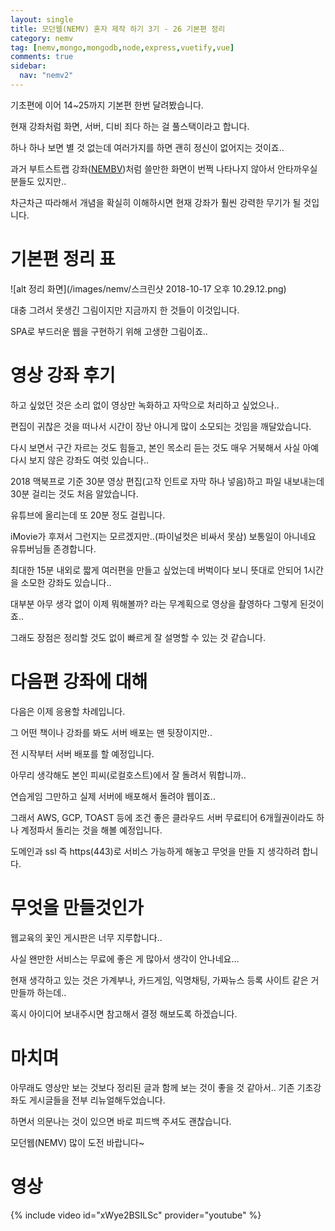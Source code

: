 ```yaml
---
layout: single
title: 모던웹(NEMV) 혼자 제작 하기 3기 - 26 기본편 정리
category: nemv
tag: [nemv,mongo,mongodb,node,express,vuetify,vue]
comments: true
sidebar:
  nav: "nemv2"
---
```


기초편에 이어 14~25까지 기본편 한번 달려봤습니다.

현재 강좌처럼 화면, 서버, 디비 죄다 하는 걸 풀스택이라고 합니다.

하나 하나 보면 별 것 없는데 여러가지를 하면 괜히 정신이 없어지는 것이죠..

과거 부트스트랩 강좌([NEMBV](https://fkkmemi.github.io/nembv/nembv-00-intro/))처럼 쓸만한 화면이 번쩍 나타나지 않아서 안타까우실 분들도 있지만..

차근차근 따라해서 개념을 확실히 이해하시면 현재 강좌가 훨씬 강력한 무기가 될 것입니다.

# 기본편 정리 표

![alt 정리 화면](/images/nemv/스크린샷 2018-10-17 오후 10.29.12.png)

대충 그려서 못생긴 그림이지만 지금까지 한 것들이 이것입니다.

SPA로 부드러운 웹을 구현하기 위해 고생한 그림이죠..

# 영상 강좌 후기

하고 싶었던 것은 소리 없이 영상만 녹화하고 자막으로 처리하고 싶었으나..

편집이 귀찮은 것을 떠나서 시간이 장난 아니게 많이 소모되는 것임을 깨달았습니다.

다시 보면서 구간 자르는 것도 힘들고, 본인 목소리 듣는 것도 매우 거북해서 사실 아예 다시 보지 않은 강좌도 여럿 있습니다..

2018 맥북프로 기준 30분 영상 편집(고작 인트로 자막 하나 넣음)하고 파일 내보내는데 30분 걸리는 것도 처음 알았습니다.

유튜브에 올리는데 또 20분 정도 걸립니다.

iMovie가 후져서 그런지는 모르겠지만..(파이널컷은 비싸서 못삼) 보통일이 아니네요 유튜버님들 존경합니다.

최대한 15분 내외로 짧게 여러편을 만들고 싶었는데 버벅이다 보니 뜻대로 안되어 1시간을 소모한 강좌도 있습니다..

대부분 아무 생각 없이 이제 뭐해볼까? 라는 무계획으로 영상을 촬영하다 그렇게 된것이죠..

그래도 장점은 정리할 것도 없이 빠르게 잘 설명할 수 있는 것 같습니다.

# 다음편 강좌에 대해

다음은 이제 응용할 차례입니다.

그 어떤 책이나 강좌를 봐도 서버 배포는 맨 뒷장이지만..

전 시작부터 서버 배포를 할 예정입니다.

아무리 생각해도 본인 피씨(로컬호스트)에서 잘 돌려서 뭐합니까.. 

연습게임 그만하고 실제 서버에 배포해서 돌려야 웹이죠..

그래서 AWS, GCP, TOAST 등에 조건 좋은 클라우드 서버 무료티어 6개월권이라도 하나 계정파서 돌리는 것을 해볼 예정입니다. 

도메인과 ssl 즉 https(443)로 서비스 가능하게 해놓고 무엇을 만들 지 생각하려 합니다.

# 무엇을 만들것인가

웹교육의 꽃인 게시판은 너무 지루합니다..

사실 왠만한 서비스는 무료에 좋은 게 많아서 생각이 안나네요...

현재 생각하고 있는 것은 가계부나, 카드게임, 익명채팅, 가짜뉴스 등록 사이트 같은 거 만들까 하는데..

혹시 아이디어 보내주시면 참고해서 결정 해보도록 하겠습니다. 

# 마치며

아무래도 영상만 보는 것보다 정리된 글과 함께 보는 것이 좋을 것 같아서.. 기존 기초강좌도 게시글들을 전부 리뉴얼해두었습니다.

하면서 의문나는 것이 있으면 바로 피드백 주셔도 괜찮습니다.

모던웹(NEMV) 많이 도전 바랍니다~

# 영상

{% include video id="xWye2BSILSc" provider="youtube" %}   





